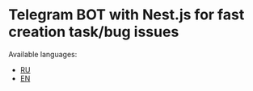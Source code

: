 # Telegram BOT with Nest.js for fast creation task/bug issues

Available languages:
- [RU](./ARTICLE_RU.md)
- [EN](./ARTICLE_EN.md)